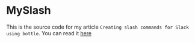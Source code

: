 MySlash
=======

This is the source code for my article `Creating slash commands for Slack using bottle`. You can read it [here](https://medium.com/@ellisonleao/creating-slash-commands-for-slack-using-bottle-53332610ccd1)
